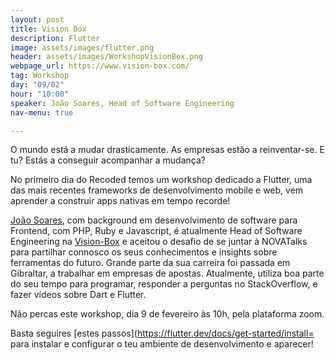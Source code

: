 ```yaml
---
layout: post
title: Vision Box
description: Flutter
image: assets/images/flutter.png
header: assets/images/WorkshopVisionBox.png
webpage_url: https://www.vision-box.com/
tag: Workshop
day: "09/02"
hour: "10:00"
speaker: João Soares, Head of Software Engineering
nav-menu: true

---
```


O mundo está a mudar drasticamente. As empresas estão a reinventar-se. E tu? Estás a conseguir acompanhar a mudança?
 
No primeiro dia do Recoded temos um workshop dedicado a Flutter, uma das mais recentes frameworks de desenvolvimento mobile e web, vem aprender a construir apps nativas em tempo recorde! 
 
[João Soares](https://pt.linkedin.com/in/joaofgsoares), com background em desenvolvimento de software para Frontend, com PHP, Ruby e Javascript, é atualmente Head of Software Engineering na [Vision-Box](https://www.vision-box.com/) e aceitou o desafio de se juntar à NOVATalks para partilhar connosco os seus conhecimentos e insights sobre ferramentas do futuro. 
Grande parte da sua carreira foi passada em Gibraltar, a trabalhar em empresas de apostas. Atualmente, utiliza boa parte do seu tempo para programar, responder a perguntas no StackOverflow, e fazer vídeos sobre Dart e Flutter.
 
Não percas este workshop, dia 9 de fevereiro às 10h, pela plataforma zoom. 
 
Basta seguires [estes passos](https://flutter.dev/docs/get-started/install= para instalar e configurar o teu ambiente de desenvolvimento e aparecer!
